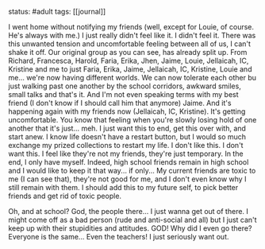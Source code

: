 status: #adult 
tags: [[journal]]

I went home without notifying my friends (well, except for Louie, of course. He's always with me.) I just really didn't feel like it. I didn't feel it. There was this unwanted tension and uncomfortable feeling between all of us, I can't shake it off. Our original group as you can see, has already split up. From Richard, Francesca, Harold, Faria, Erika, Jhen, Jaime, Louie, Jellaicah, IC, Kristine and me to just Faria, Erika, Jaime, Jellaicah, IC, Kristine, Louie and me... we're now having different worlds. We can now tolerate each other bu just walking past one another by the school corridors, awkward smiles, small talks and that's it. And I'm not even speaking terms with my best friend (I don't know if I should call him that anymore) Jaime. And it's happening again with my friends now (Jellaicah, IC, Kristine). It's getting uncomfortable. You know that feeling when you're slowly losing hold of one another that it's just... meh. I just want this to end, get this over with, and start anew. I know life doesn't have a restart button, but I would so much exchange my prized collections to restart my life. I don't like this. I don't want this. I feel like they're not my friends, they're just temporary. In the end, I only have myself. Indeed, high school friends remain in high school and I would like to keep it that way... if only... My current friends are toxic to me (I can see that), they're not good for me, and I don't even know why I still remain with them. I should add this to my future self, to pick better friends and get rid of toxic people. 

Oh, and at school? God, the people there... I just wanna get out of there. I might come off as a bad person (rude and anti-social and all) but I just can't keep up with their stupidities and attitudes. GOD! Why did I even go there? Everyone is the same... Even the teachers! I just seriously want out. 